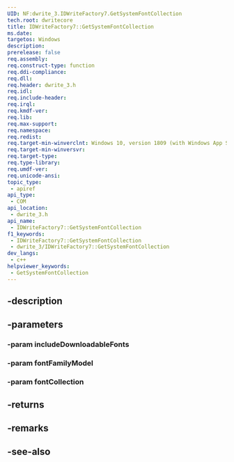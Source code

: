 ```yaml
---
UID: NF:dwrite_3.IDWriteFactory7.GetSystemFontCollection
tech.root: dwritecore
title: IDWriteFactory7::GetSystemFontCollection
ms.date: 
targetos: Windows
description: 
prerelease: false
req.assembly: 
req.construct-type: function
req.ddi-compliance: 
req.dll: 
req.header: dwrite_3.h
req.idl: 
req.include-header: 
req.irql: 
req.kmdf-ver: 
req.lib: 
req.max-support: 
req.namespace: 
req.redist: 
req.target-min-winverclnt: Windows 10, version 1809 (with Windows App SDK 0.5 or later)
req.target-min-winversvr: 
req.target-type: 
req.type-library: 
req.umdf-ver: 
req.unicode-ansi: 
topic_type:
 - apiref
api_type:
 - COM
api_location:
 - dwrite_3.h
api_name:
 - IDWriteFactory7::GetSystemFontCollection
f1_keywords:
 - IDWriteFactory7::GetSystemFontCollection
 - dwrite_3/IDWriteFactory7::GetSystemFontCollection
dev_langs:
 - c++
helpviewer_keywords:
 - GetSystemFontCollection
---
```


## -description

## -parameters

### -param includeDownloadableFonts

### -param fontFamilyModel

### -param fontCollection

## -returns

## -remarks

## -see-also

